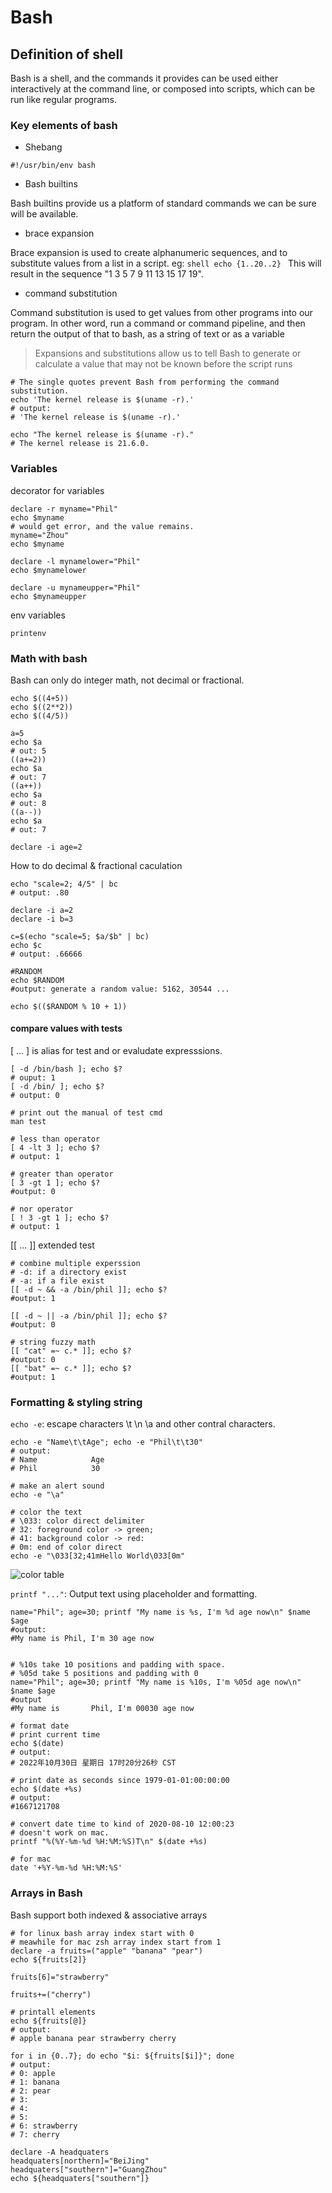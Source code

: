 # Bash

## Definition of shell
Bash is a shell, and the commands it provides can be used either interactively at the command line, or composed into scripts, which can be run like regular programs.

### Key elements of bash


- Shebang
```shell
#!/usr/bin/env bash

```

- Bash builtins

Bash builtins provide us a platform of standard commands we can be sure will be available.

- brace expansion

Brace expansion is used to create alphanumeric sequences, and to substitute values from a list in a script.
    eg:
    ```shell
    echo {1..20..2}
    ```
    This will result in the sequence "1 3 5 7 9 11 13 15 17 19".

- command substitution

Command substitution is used to get values from other programs into our program.
In other word, run a command or command pipeline, and then return the output of that to bash, as a string of text or as a variable

> Expansions and substitutions allow us to tell Bash to generate or calculate a value that may not be known before the script runs

```shell
# The single quotes prevent Bash from performing the command substitution.
echo 'The kernel release is $(uname -r).'
# output:
# 'The kernel release is $(uname -r).'

echo "The kernel release is $(uname -r)."
# The kernel release is 21.6.0.
```

### Variables

decorator for variables
```shell
declare -r myname="Phil"
echo $myname
# would get error, and the value remains.
myname="Zhou"
echo $myname

declare -l mynamelower="Phil"
echo $mynamelower

declare -u mynameupper="Phil"
echo $mynameupper

```

env variables
```
printenv
```

### Math with bash

Bash can only do integer math, not decimal or fractional.

```shell
echo $((4+5))
echo $((2**2))
echo $((4/5))

a=5
echo $a
# out: 5
((a+=2))
echo $a
# out: 7
((a++))
echo $a
# out: 8
((a--))
echo $a
# out: 7

declare -i age=2
```

How to do decimal & fractional caculation

```shell
echo "scale=2; 4/5" | bc
# output: .80

declare -i a=2
declare -i b=3

c=$(echo "scale=5; $a/$b" | bc)
echo $c
# output: .66666

#RANDOM
echo $RANDOM
#output: generate a random value: 5162, 30544 ...

echo $(($RANDOM % 10 + 1))

```

#### compare values with tests

[ ... ] is alias for test and or evaludate expresssions.

```shell
[ -d /bin/bash ]; echo $?
# ouput: 1
[ -d /bin/ ]; echo $?
# output: 0

# print out the manual of test cmd
man test

# less than operator
[ 4 -lt 3 ]; echo $?
# output: 1

# greater than operator
[ 3 -gt 1 ]; echo $?
#output: 0

# nor operator
[ ! 3 -gt 1 ]; echo $?
# output: 1
```

[[ ... ]] extended test
```shell
# combine multiple experssion
# -d: if a directory exist
# -a: if a file exist
[[ -d ~ && -a /bin/phil ]]; echo $?
#output: 1

[[ -d ~ || -a /bin/phil ]]; echo $?
#output: 0

# string fuzzy math
[[ "cat" =~ c.* ]]; echo $?
#output: 0
[[ "bat" =~ c.* ]]; echo $?
#output: 1
```

### Formatting & styling string

`echo -e`: escape characters \t \n \a and other contral characters.

```shell
echo -e "Name\t\tAge"; echo -e "Phil\t\t30"
# output:
# Name            Age
# Phil            30

# make an alert sound
echo -e "\a"

# color the text
# \033: color direct delimiter
# 32: foreground color -> green; 
# 41: background color -> red:
# 0m: end of color direct
echo -e "\033[32;41mHello World\033[0m"

```

![color table](./termial-color.png)


`printf "..."`: Output text using placeholder and formatting.

```shell
name="Phil"; age=30; printf "My name is %s, I'm %d age now\n" $name $age
#output: 
#My name is Phil, I'm 30 age now


# %10s take 10 positions and padding with space.
# %05d take 5 positions and padding with 0
name="Phil"; age=30; printf "My name is %10s, I'm %05d age now\n" $name $age
#output
#My name is       Phil, I'm 00030 age now

# format date
# print current time
echo $(date)
# output: 
# 2022年10月30日 星期日 17时20分26秒 CST

# print date as seconds since 1979-01-01:00:00:00
echo $(date +%s)
# output:
#1667121708

# convert date time to kind of 2020-08-10 12:00:23
# doesn't work on mac.
printf "%(%Y-%m-%d %H:%M:%S)T\n" $(date +%s)

# for mac 
date '+%Y-%m-%d %H:%M:%S'
```


### Arrays in Bash

Bash support both indexed & associative arrays

```shell
# for linux bash array index start with 0
# meawhile for mac zsh array index start from 1
declare -a fruits=("apple" "banana" "pear")
echo ${fruits[2]}

fruits[6]="strawberry"

fruits+=("cherry")

# printall elements
echo ${fruits[@]}
# output:
# apple banana pear strawberry cherry

for i in {0..7}; do echo "$i: ${fruits[$i]}"; done
# output:
# 0: apple
# 1: banana
# 2: pear
# 3: 
# 4: 
# 5: 
# 6: strawberry
# 7: cherry

declare -A headquaters
headquaters[northern]="BeiJing"
headquaters["southern"]="GuangZhou"
echo ${headquaters["southern"]}


```